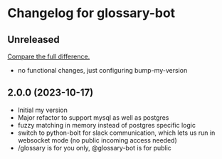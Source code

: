 Changelog for glossary-bot
===========================

## Unreleased
[Compare the full difference.](https://github.com/halkeye/\glossary-bot/compare/2.0.1...HEAD)

- no functional changes, just configuring bump-my-version


## 2.0.0 (2023-10-17)

- Initial my version
- Major refactor to support mysql as well as postgres
- fuzzy matching in memory instead of postgres specific logic
- switch to python-bolt for slack communication, which lets us run in websocket mode (no public incoming access needed)
- /glossary is for you only, @glossary-bot is for public
